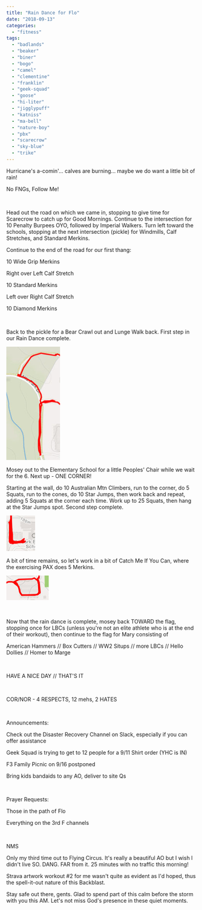 ```yaml
---
title: "Rain Dance for Flo"
date: "2018-09-13"
categories: 
  - "fitness"
tags: 
  - "badlands"
  - "beaker"
  - "biner"
  - "bogo"
  - "camel"
  - "clementine"
  - "franklin"
  - "geek-squad"
  - "goose"
  - "hi-liter"
  - "jigglypuff"
  - "katniss"
  - "ma-bell"
  - "nature-boy"
  - "pbx"
  - "scarecrow"
  - "sky-blue"
  - "trike"
---
```


Hurricane's a-comin'... calves are burning... maybe we do want a little bit of rain!

No FNGs, Follow Me!

 

Head out the road on which we came in, stopping to give time for Scarecrow to catch up for Good Mornings. Continue to the intersection for 10 Penalty Burpees OYO, followed by Imperial Walkers. Turn left toward the schools, stopping at the next intersection (pickle) for Windmills, Calf Stretches, and Standard Merkins.

Continue to the end of the road for our first thang:

10 Wide Grip Merkins

Right over Left Calf Stretch

10 Standard Merkins

Left over Right Calf Stretch

10 Diamond Merkins

 

Back to the pickle for a Bear Crawl out and Lunge Walk back. First step in our Rain Dance complete.

![](images/F-142x300.jpg)

Mosey out to the Elementary School for a little Peoples' Chair while we wait for the 6. Next up - ONE CORNER!

Starting at the wall, do 10 Australian Mtn Climbers, run to the corner, do 5 Squats, run to the cones, do 10 Star Jumps, then work back and repeat, adding 5 Squats at the corner each time. Work up to 25 Squats, then hang at the Star Jumps spot. Second step complete.

![](images/L.jpg)

A bit of time remains, so let's work in a bit of Catch Me If You Can, where the exercising PAX does 5 Merkins.

![](images/O.jpg)

 

Now that the rain dance is complete, mosey back TOWARD the flag, stopping once for LBCs (unless you're not an elite athlete who is at the end of their workout), then continue to the flag for Mary consisting of

American Hammers // Box Cutters // WW2 Situps // more LBCs // Hello Dollies // Homer to Marge

 

HAVE A NICE DAY // THAT'S IT

 

COR/NOR - 4 RESPECTS, 12 mehs, 2 HATES

 

Announcements:

Check out the Disaster Recovery Channel on Slack, especially if you can offer assistance

Geek Squad is trying to get to 12 people for a 9/11 Shirt order (YHC is IN)

F3 Family Picnic on 9/16 postponed

Bring kids bandaids to any AO, deliver to site Qs

 

Prayer Requests:

Those in the path of Flo

Everything on the 3rd F channels

 

NMS

Only my third time out to Flying Circus. It's really a beautiful AO but I wish I didn't live SO. DANG. FAR from it. 25 minutes with no traffic this morning!

Strava artwork workout #2 for me wasn't quite as evident as I'd hoped, thus the spell-it-out nature of this Backblast.

Stay safe out there, gents. Glad to spend part of this calm before the storm with you this AM. Let's not miss God's presence in these quiet moments.

